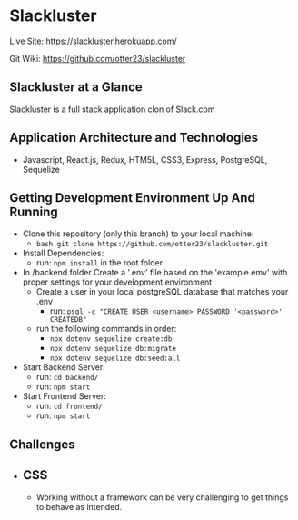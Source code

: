 # Slackluster

Live Site: https://slackluster.herokuapp.com/

Git Wiki: https://github.com/otter23/slackluster

## Slackluster at a Glance

Slackluster is a full stack application clon of Slack.com

## Application Architecture and Technologies

- Javascript, React.js, Redux, HTM5L, CSS3, Express, PostgreSQL, Sequelize

## Getting Development Environment Up And Running

- Clone this repository (only this branch) to your local machine:
  - `bash git clone https://github.com/otter23/slackluster.git `
- Install Dependencies:
  - run: `npm install` in the root folder
- In /backend folder
  Create a '.env' file based on the 'example.emv' with proper settings for your development environment
  - Create a user in your local postgreSQL database that matches your .env
    - run: `psql -c "CREATE USER <username> PASSWORD '<password>' CREATEDB"`
  - run the following commands in order:
    - `npx dotenv sequelize create:db`
    - `npx dotenv sequelize db:migrate`
    - `npx dotenv sequelize db:seed:all`
- Start Backend Server:
  - run: `cd backend/`
  - run: `npm start`
- Start Frontend Server:
  - run: `cd frontend/`
  - run: `npm start`

## Challenges

- ## CSS

  - Working without a framework can be very challenging to get things to behave as intended.

